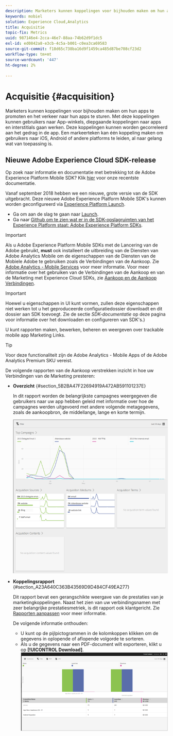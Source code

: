 ```yaml
---
description: Marketers kunnen koppelingen voor bijhouden maken om hun apps te promoten en het verkeer naar hun apps te sturen. Met deze koppelingen kunnen gebruikers naar App-winkels, diepgaande koppelingen naar apps en interstitials gaan werken. Deze koppelingen kunnen worden gecorreleerd aan het gedrag in de app. Een markeerteken kan één koppeling maken om gebruikers naar iOS, Android of andere platforms te leiden, al naar gelang wat van toepassing is.
keywords: mobiel
solution: Experience Cloud,Analytics
title: Acquisitie
topic-fix: Metrics
uuid: 987146e4-2cca-46e7-88aa-74b62d9f1dc5
exl-id: ed0842a8-e3cb-4c5a-b001-c0ea3ca69583
source-git-commit: f18d65c738ba16d9f1459ca485d87be708cf23d2
workflow-type: tm+mt
source-wordcount: '447'
ht-degree: 2%

---
```


# Acquisitie {#acquisition}

Marketers kunnen koppelingen voor bijhouden maken om hun apps te promoten en het verkeer naar hun apps te sturen. Met deze koppelingen kunnen gebruikers naar App-winkels, diepgaande koppelingen naar apps en interstitials gaan werken. Deze koppelingen kunnen worden gecorreleerd aan het gedrag in de app. Een markeerteken kan één koppeling maken om gebruikers naar iOS, Android of andere platforms te leiden, al naar gelang wat van toepassing is.

## Nieuwe Adobe Experience Cloud SDK-release

Op zoek naar informatie en documentatie met betrekking tot de Adobe Experience Platform Mobile SDK? Klik [hier](https://aep-sdks.gitbook.io/docs/) voor onze recentste documentatie.

Vanaf september 2018 hebben we een nieuwe, grote versie van de SDK uitgebracht. Deze nieuwe Adobe Experience Platform Mobile SDK&#39;s kunnen worden geconfigureerd via [Experience Platform Launch](https://www.adobe.com/experience-platform/launch.html).

* Ga om aan de slag te gaan naar [Launch](https://launch.adobe.com/).
* Ga naar [Github om te zien wat er in de SDK-opslagruimten van het Experience Platform staat: Adobe Experience Platform SDKs](https://github.com/Adobe-Marketing-Cloud/acp-sdks).

>[!IMPORTANT]
>
> Als u Adobe Experience Platform Mobile SDKs met de Lancering van de Adobe gebruikt, **must** ook installeert de uitbreiding van de Diensten van Adobe Analytics Mobile om de eigenschappen van de Diensten van de Mobiele Adobe te gebruiken zoals de Verbindingen van de Aankoop. Zie [Adobe Analytics - Mobile Services](https://aep-sdks.gitbook.io/docs/using-mobile-extensions/adobe-analytics-mobile-services) voor meer informatie. Voor meer informatie over het gebruiken van de Verbindingen van de Aankoop en van de Marketing met Experience Cloud SDKs, zie [Aankoop en de Aankoop Verbindingen](https://aep-sdks.gitbook.io/docs/using-mobile-extensions/adobe-analytics-mobile-services#acquisition-and-marketing-links).

>[!IMPORTANT]
>
>Hoewel u eigenschappen in UI kunt vormen, zullen deze eigenschappen niet werken tot u het geproduceerde configuratiedossier downloadt en dit dossier aan SDK toevoegt. Zie de sectie *SDK-documentatie* op deze pagina voor informatie over het downloaden en configureren van SDK&#39;s.)

U kunt rapporten maken, bewerken, beheren en weergeven over trackable mobile app Marketing Links.

>[!TIP]
>
>Voor deze functionaliteit zijn de Adobe Analytics - Mobile Apps of de Adobe Analytics Premium SKU vereist.

De volgende rapporten van de Aankoop verstrekken inzicht in hoe uw Verbindingen van de Marketing presteren:

* **Overzicht** {#section_5B2BA47F22694919A472AB591101237E}

   In dit rapport worden de belangrijkste campagnes weergegeven die gebruikers naar uw app hebben geleid met informatie over hoe de campagnes werden uitgevoerd met andere volgende metagegevens, zoals de aankoopbron, de middellange, lange en korte termijn.

   ![](assets/acquisition_overview.png)

* **Koppelingsrapport** {#section_A23A640C363B43569D9D484CF49EA277}

   Dit rapport bevat een gerangschikte weergave van de prestaties van je marketingkoppelingen. Naast het zien van uw verbindingsnamen met zeer belangrijke prestatiesmetriek, is dit rapport ook klantgericht. Zie [Rapporten aanpassen](/help/using/usage/reports-customize/t-reports-customize.md) voor meer informatie.

   De volgende informatie onthouden:

   * U kunt op de pijlpictogrammen in de kolomkoppen klikken om de gegevens in oplopende of aflopende volgorde te sorteren.
   * Als u de gegevens naar een PDF-document wilt exporteren, klikt u op **[!UICONTROL Download]**.
   ![](assets/acquisition_name.png)
